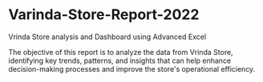# Varinda-Store-Report-2022
Vrinda Store analysis and Dashboard using Advanced Excel

The objective of this report is to analyze the data from Vrinda Store, identifying key trends, patterns, and insights that can help enhance decision-making processes and improve the store's operational efficiency.

